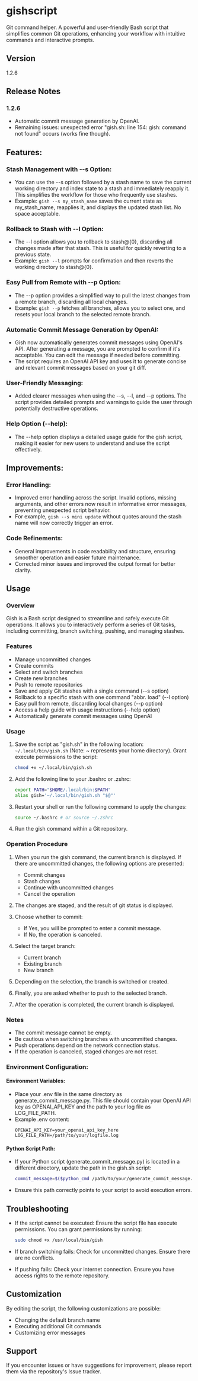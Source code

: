 # gishscript

Git command helper.
A powerful and user-friendly Bash script that simplifies common Git operations, enhancing your workflow with intuitive commands and interactive prompts.

## Version

1.2.6

## Release Notes

### 1.2.6
- Automatic commit message generation by OpenAI.
- Remaining issues: unexpected error "gish.sh: line 154: gish: command not found" occurs (works fine though).

## Features:

### Stash Management with --s Option:
- You can use the --s option followed by a stash name to save the current working directory and index state to a stash and immediately reapply it. This simplifies the workflow for those who frequently use stashes.
- Example: `gish --s my_stash_name` saves the current state as my_stash_name, reapplies it, and displays the updated stash list. No space acceptable.

### Rollback to Stash with --l Option:
- The --l option allows you to rollback to stash@{0}, discarding all changes made after that stash. This is useful for quickly reverting to a previous state.
- Example: `gish --l` prompts for confirmation and then reverts the working directory to stash@{0}.

### Easy Pull from Remote with --p Option:
- The --p option provides a simplified way to pull the latest changes from a remote branch, discarding all local changes.
- Example: `gish --p` fetches all branches, allows you to select one, and resets your local branch to the selected remote branch.

### Automatic Commit Message Generation by OpenAI:
- Gish now automatically generates commit messages using OpenAI's API. After generating a message, you are prompted to confirm if it's acceptable. You can edit the message if needed before committing.
- The script requires an OpenAI API key and uses it to generate concise and relevant commit messages based on your git diff.

### User-Friendly Messaging:
- Added clearer messages when using the --s, --l, and --p options. The script provides detailed prompts and warnings to guide the user through potentially destructive operations.

### Help Option (--help):
- The --help option displays a detailed usage guide for the gish script, making it easier for new users to understand and use the script effectively.

## Improvements:

### Error Handling:
- Improved error handling across the script. Invalid options, missing arguments, and other errors now result in informative error messages, preventing unexpected script behavior.
- For example, `gish --s mini update` without quotes around the stash name will now correctly trigger an error.

### Code Refinements:
- General improvements in code readability and structure, ensuring smoother operation and easier future maintenance.
- Corrected minor issues and improved the output format for better clarity.

## Usage

### Overview
Gish is a Bash script designed to streamline and safely execute Git operations. It allows you to interactively perform a series of Git tasks, including committing, branch switching, pushing, and managing stashes.

### Features
- Manage uncommitted changes
- Create commits
- Select and switch branches
- Create new branches
- Push to remote repositories
- Save and apply Git stashes with a single command (--s option)
- Rollback to a specific stash with one command "abbr. load" (--l option)
- Easy pull from remote, discarding local changes (--p option)
- Access a help guide with usage instructions (--help option)
- Automatically generate commit messages using OpenAI

### Usage
1. Save the script as "gish.sh" in the following location: `~/.local/bin/gish.sh` (Note: ~ represents your home directory). Grant execute permissions to the script:

   ```bash
   chmod +x ~/.local/bin/gish.sh
   ```

2. Add the following line to your .bashrc or .zshrc:

   ```bash
   export PATH="$HOME/.local/bin:$PATH"
   alias gish='~/.local/bin/gish.sh "$@"'
   ```

3. Restart your shell or run the following command to apply the changes:

   ```bash
   source ~/.bashrc # or source ~/.zshrc
   ```

4. Run the gish command within a Git repository.

### Operation Procedure
1. When you run the gish command, the current branch is displayed. If there are uncommitted changes, the following options are presented:
   - Commit changes
   - Stash changes
   - Continue with uncommitted changes
   - Cancel the operation

2. The changes are staged, and the result of git status is displayed.

3. Choose whether to commit:
   - If Yes, you will be prompted to enter a commit message.
   - If No, the operation is canceled.

4. Select the target branch:
   - Current branch
   - Existing branch
   - New branch

5. Depending on the selection, the branch is switched or created.

6. Finally, you are asked whether to push to the selected branch.

7. After the operation is completed, the current branch is displayed.

### Notes
- The commit message cannot be empty.
- Be cautious when switching branches with uncommitted changes.
- Push operations depend on the network connection status.
- If the operation is canceled, staged changes are not reset.

### Environment Configuration:

#### Environment Variables:
- Place your .env file in the same directory as generate_commit_message.py. This file should contain your OpenAI API key as OPENAI_API_KEY and the path to your log file as LOG_FILE_PATH.
- Example .env content:
  ```
  OPENAI_API_KEY=your_openai_api_key_here
  LOG_FILE_PATH=/path/to/your/logfile.log
  ```

#### Python Script Path:
- If your Python script (generate_commit_message.py) is located in a different directory, update the path in the gish.sh script:
  ```bash
  commit_message=$($python_cmd /path/to/your/generate_commit_message.py 2>&1)
  ```
- Ensure this path correctly points to your script to avoid execution errors.

## Troubleshooting

- If the script cannot be executed: Ensure the script file has execute permissions. You can grant permissions by running:
  ```bash
  sudo chmod +x /usr/local/bin/gish
  ```

- If branch switching fails: Check for uncommitted changes. Ensure there are no conflicts.

- If pushing fails: Check your internet connection. Ensure you have access rights to the remote repository.

## Customization

By editing the script, the following customizations are possible:
- Changing the default branch name
- Executing additional Git commands
- Customizing error messages

## Support

If you encounter issues or have suggestions for improvement, please report them via the repository's Issue tracker.